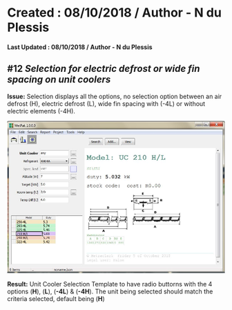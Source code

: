 # Created : 08/10/2018 / Author - N du Plessis
#### Last Updated : 08/10/2018 / Author - N du Plessis

##  #12 **_Selection for electric defrost or wide fin spacing on unit coolers_**

**Issue:** Selection displays all the options, no selection option between an air defrost (H), electric defrost (L), 
wide fin spacing with (-4L) or without electric elements (-4H).

![alt text](EvapAll.JPG "Unit Cooler Selection Form")

 **Result:** Unit Cooler Selection Template to have radio buttorns with the 4 options (**H**), (**L**), (**-4L**) & (**-4H**).
 The unit being selected should match the criteria selected, default being (**H**)
